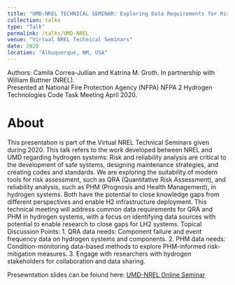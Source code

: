 ```yaml
---
title: "UMD-NREL TECHNICAL SEMINAR: Exploring Data Requirements for Risk and Reliability Analysis in Hydrogen Systems."
collection: talks
type: "Talk"
permalink: /talks/UMD-NREL
venue: "Virtual NREL Technical Seminars"
date: 2020
location: "Albuquerque, NM, USA"
---
```


Authors: Camila Correa-Jullian and Katrina M. Groth. In partnership with William Buttner (NREL).  
Presented at National Fire Protection Agency (NFPA) NFPA 2 Hydrogen Technologies Code Task Meeting April 2020.

About
======
This presentation is part of the Virtual NREL Technical Seminars given during 2020. This talk refers to the work developed between NREL and UMD regarding hydrogen systems: Risk and reliability analysis are critical to the development of safe systems, designing maintenance strategies, and creating codes and standards. We are exploring the suitability of modern tools for risk assessment, such as QRA (Quantitative Risk Assessment), and reliability analysis, such as PHM (Prognosis and Health Management), in hydrogen systems. Both have the potential to close knowledge gaps from different perspectives and enable H2 infrastructure deployment. This technical meeting will address common data requirements for QRA and PHM in hydrogen systems, with a focus on identifying data sources with potential to enable research to close gaps for LH2 systems. Topical Discussion Points: 1. QRA data needs: Component failure and event frequency data on hydrogen systems and components. 2. PHM data needs: Condition-monitoring data-based methods to explore PHM-informed risk-mitigation measures. 3. Engage with researchers with hydrogen stakeholders for collaboration and data sharing.

Presewntation slides can be foiund here: [UMD-NREL Online Seminar](https://github.com/CamCorreaJullian/CamCorreaJullian.github.io/files/8902919/UMD_NREL_Refs.pdf)
